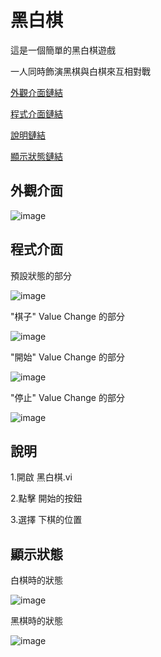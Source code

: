 # 黑白棋

這是一個簡單的黑白棋遊戲
 
一人同時飾演黑棋與白棋來互相對戰

[外觀介面鏈結](https://github.com/hongcheng-sun/labview/blob/main/%E5%A3%93%E5%8A%9B%E8%A8%88/%E5%A3%93%E5%8A%9B%E8%A8%88%E7%9A%84%E8%AA%AA%E6%98%8E.MD#%E5%A4%96%E8%A7%80%E4%BB%8B%E9%9D%A2)
 
[程式介面鏈結](https://github.com/hongcheng-sun/labview/blob/main/%E5%A3%93%E5%8A%9B%E8%A8%88/%E5%A3%93%E5%8A%9B%E8%A8%88%E7%9A%84%E8%AA%AA%E6%98%8E.MD#%E7%A8%8B%E5%BC%8F%E4%BB%8B%E9%9D%A2)  
 
[說明鏈結](https://github.com/hongcheng-sun/labview/blob/main/%E5%A3%93%E5%8A%9B%E8%A8%88/%E5%A3%93%E5%8A%9B%E8%A8%88%E7%9A%84%E8%AA%AA%E6%98%8E.MD#%E8%AA%AA%E6%98%8E)

[顯示狀態鏈結](https://github.com/hongcheng-sun/labview/blob/main/%E5%A3%93%E5%8A%9B%E8%A8%88/%E5%A3%93%E5%8A%9B%E8%A8%88%E7%9A%84%E8%AA%AA%E6%98%8E.MD#%E9%A1%AF%E7%A4%BA%E7%8B%80%E6%85%8B)

## 外觀介面

![image](https://user-images.githubusercontent.com/111770752/191565166-3edf31fb-dc07-4062-be14-34a034f44129.png)

## 程式介面

預設狀態的部分

![image](https://user-images.githubusercontent.com/111770752/191565382-344bf19f-fca4-40e5-b613-0807c167ed2d.png)

"棋子" Value Change 的部分

![image](https://user-images.githubusercontent.com/111770752/191566607-1aa95399-0da4-41b6-81c0-5d5c6177767f.png)

"開始" Value Change 的部分

![image](https://user-images.githubusercontent.com/111770752/191566726-c165c63a-caae-4756-b4db-6b612806c559.png)

"停止" Value Change 的部分

![image](https://user-images.githubusercontent.com/111770752/191566864-9d02d6c2-f414-456d-8a64-cee91881aa23.png)

## 說明

1.開啟 黑白棋.vi 

2.點擊 開始的按鈕

3.選擇 下棋的位置

## 顯示狀態

白棋時的狀態

![image](https://user-images.githubusercontent.com/111770752/191568096-0851f7f0-220f-4f45-9505-547e94916e87.png)

黑棋時的狀態

![image](https://user-images.githubusercontent.com/111770752/191568249-521750f2-3992-4009-9d53-4e986b53a170.png)

